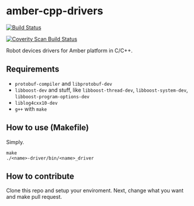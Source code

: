 amber-cpp-drivers
=================

[![Build Status](https://travis-ci.org/project-capo/amber-cpp-drivers.svg?branch=master)](https://travis-ci.org/project-capo/amber-cpp-drivers)

[![Coverity Scan Build Status](https://scan.coverity.com/projects/4014/badge.svg?style=flat)](https://scan.coverity.com/projects/4014)

Robot devices drivers for Amber platform in C/C++.

Requirements
------------

* `protobuf-compiler` and `libprotobuf-dev`
* `libboost-dev` and stuff, like `libboost-thread-dev`, `libboost-system-dev`, `libboost-program-options-dev`
* `liblog4cxx10-dev`
* `g++` with `make`

How to use (Makefile)
---------------------

Simply.

    make
    ./<name>-driver/bin/<name>_driver

How to contribute
-----------------

Clone this repo and setup your enviroment. Next, change what you want and make pull request.
